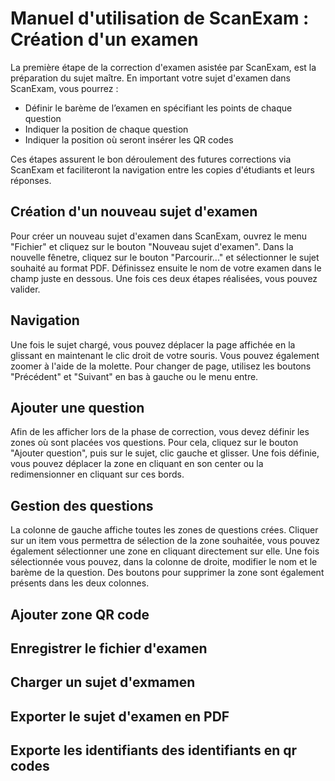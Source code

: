 # Manuel d'utilisation de ScanExam : Création d'un examen
La première étape de la correction d'examen asistée par ScanExam, est la préparation du sujet maître. En important votre sujet d'examen dans ScanExam, vous pourrez :
- Définir le barème de l’examen en spécifiant les points de chaque question
- Indiquer la position de chaque question
- Indiquer la position où seront insérer les QR codes

Ces étapes assurent le bon déroulement des futures corrections via ScanExam et faciliteront la navigation entre les copies d'étudiants et leurs réponses.
## Création d'un nouveau sujet d'examen
Pour créer un nouveau sujet d'examen dans ScanExam, ouvrez le menu "Fichier" et cliquez sur le bouton "Nouveau sujet d'examen". Dans la nouvelle fênetre, cliquez sur le bouton "Parcourir..." et sélectionner le sujet souhaité au format PDF. Définissez ensuite le nom de votre examen dans le champ juste en dessous. Une fois ces deux étapes réalisées, vous pouvez valider.
## Navigation
Une fois le sujet chargé, vous pouvez déplacer la page affichée en la glissant en maintenant le clic droit de votre souris. Vous pouvez également zoomer à l'aide de la molette. Pour changer de page, utilisez les boutons "Précédent" et "Suivant" en bas à gauche ou le menu entre.
## Ajouter une question
Afin de les afficher lors de la phase de correction, vous devez définir les zones où sont placées vos questions. Pour cela, cliquez sur le bouton "Ajouter question", puis sur le sujet, clic gauche et glisser. Une fois définie, vous pouvez déplacer la zone en cliquant en son center ou la redimensionner en cliquant sur ces bords.
## Gestion des questions
La colonne de gauche affiche toutes les zones de questions crées. Cliquer sur un item vous permettra de sélection de la zone souhaitée, vous pouvez également sélectionner une zone en cliquant directement sur elle. Une fois sélectionnée vous pouvez, dans la colonne de droite, modifier le nom et le barème de la question. Des boutons pour supprimer la zone sont également présents dans les deux colonnes.
## Ajouter zone QR code
## Enregistrer le fichier d'examen
## Charger un sujet d'exmamen
## Exporter le sujet d'examen en PDF
## Exporte les identifiants des identifiants en qr codes
